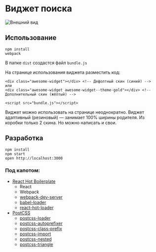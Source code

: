 Виджет поиска
=====================
![Внешний вид](https://dl.dropboxusercontent.com/u/17798821/github/search-widget.png)
## Использование
```
npm install
webpack
```
В папке `dist` создастся файл `bundle.js`

На странице использования виджета разместить код:
```
<div class="awesome-widget"></div> <!-- Дефолтный скин (синий) -->
или
<div class="awesome-widget awesome-widget--theme-gold"></div> <!-- Дополнительный скин (жёлтый) -->

<script src="bundle.js"></script>
```

Виджет можно использовать на странице неоднократно.
Виджет адаптивный (резиновый) — занимает 100% ширины родителя.
Из коробки только 2 скина. Но можно написать и свои.

## Разработка
```
npm install
npm start
open http://localhost:3000
```

### Под капотом:
- [React Hot Boilerplate](https://github.com/gaearon/react-hot-boilerplate)
  * React
  * Webpack
  * [webpack-dev-server](https://github.com/webpack/webpack-dev-server)
  * [babel-loader](https://github.com/babel/babel-loader)
  * [react-hot-loader](https://github.com/gaearon/react-hot-loader)
- [PostCSS](https://github.com/postcss/postcss)
  * [postcss-loader](https://github.com/postcss/postcss-loader)
  * [postcss-autoprefixer](https://github.com/postcss/autoprefixer)
  * [postcss-class-prefix](https://github.com/thompsongl/postcss-class-prefix)
  * [postcss-import](https://github.com/postcss/postcss-import)
  * [postcss-nested](https://github.com/postcss/postcss-nested)
  * [postcss-triangle](https://github.com/jedmao/postcss-triangle)
